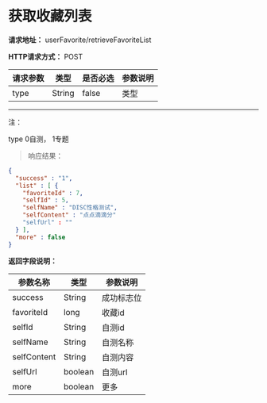 # 获取收藏列表

**请求地址：** userFavorite/retrieveFavoriteList

**HTTP请求方式：** POST

| 请求参数 | 类型 | 是否必选 | 参数说明 |
| -- | -- | -- | -- |
| type | String | false | 类型 |

---
注：

type 0自测， 1专题

>响应结果：

```json
{
  "success" : "1",
  "list" : [ {
    "favoriteId" : 7,
    "selfId" : 5,
    "selfName" : "DISC性格测试",
    "selfContent" : "点点滴滴分"
    "selfUrl" : ""
  } ],
  "more" : false
}
```

**返回字段说明：**

| 参数名称 | 类型 | 参数说明 |
| -- | -- | -- |
| success | String | 成功标志位 |
| favoriteId | long | 收藏id |
| selfId | String | 自测id |
| selfName | String | 自测名称 |
| selfContent | String | 自测内容 |
| selfUrl | boolean | 自测url |
| more | boolean | 更多 |
